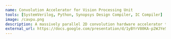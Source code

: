 ```yaml
---
name: Convolution Accelerator for Vision Processing Unit
tools: [SystemVerilog, Python, Synopsys Design Compiler, IC Compiler]
image: /cavpu.png
description: A massively parallel 2D convolution hardware accelerator targeted at Image Processing applications. Performance gain is through parallelism and short I/O datapath. Implemented a tiled array of 6x4 processing elements that computes convolution between a 3x3 pixel array and kernel. Performed floorplanning with FreePDK45 for synthesis and OpenRAM for SRAM macro integration.
external_url: https://docs.google.com/presentation/d/1yBYrV80KA-p2WJYeSMdHq7D71fYQVX9Nc7uNfIiK8nU/edit?usp=sharing
---
```


